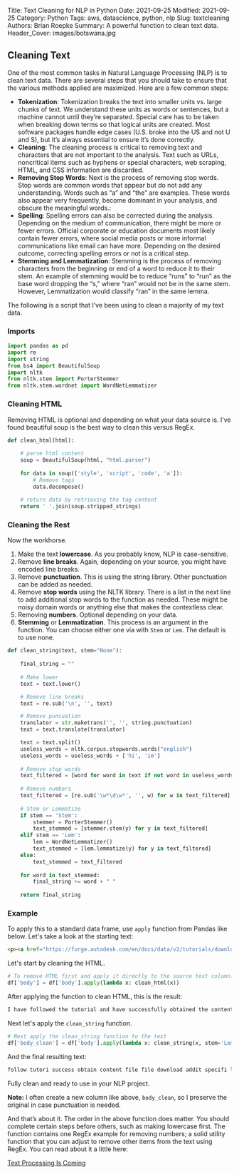 Title: Text Cleaning for NLP in Python
Date: 2021-09-25
Modified: 2021-09-25
Category: Python
Tags: aws, datascience, python, nlp
Slug: textcleaning
Authors: Brian Roepke
Summary: A powerful function to clean text data.
Header_Cover: images/botswana.jpg

## Cleaning Text

One of the most common tasks in Natural Language Processing (NLP) is to clean text data.  There are several steps that you should take to ensure that the various methods applied are maximized.  Here are a few common steps:

* **Tokenization**: Tokenization breaks the text into smaller units vs. large chunks of text. We understand these units as words or sentences, but a machine cannot until they’re separated. Special care has to be taken when breaking down terms so that logical units are created. Most software packages handle edge cases (U.S. broke into the US and not U and S), but it’s always essential to ensure it’s done correctly.
* **Cleaning**: The cleaning process is critical to removing text and characters that are not important to the analysis. Text such as URLs, noncritical items such as hyphens or special characters, web scraping, HTML, and CSS information are discarded.
* **Removing Stop Words**: Next is the process of removing stop words. Stop words are common words that appear but do not add any understanding. Words such as “a” and “the” are examples. These words also appear very frequently, become dominant in your analysis, and obscure the meaningful words.:
* **Spelling**: Spelling errors can also be corrected during the analysis. Depending on the medium of communication, there might be more or fewer errors. Official corporate or education documents most likely contain fewer errors, where social media posts or more informal communications like email can have more. Depending on the desired outcome, correcting spelling errors or not is a critical step.
* **Stemming and Lemmatization**: Stemming is the process of removing characters from the beginning or end of a word to reduce it to their stem. An example of stemming would be to reduce “runs” to “run” as the base word dropping the “s,” where “ran” would not be in the same stem. However, Lemmatization would classify “ran” in the same lemma.

The following is a script that I’ve been using to clean a majority of my text data.  

### Imports

```python
import pandas as pd
import re
import string
from bs4 import BeautifulSoup
import nltk
from nltk.stem import PorterStemmer
from nltk.stem.wordnet import WordNetLemmatizer
```

### Cleaning HTML

Removing HTML is optional and depending on what your data source is. I’ve found beautiful soup is the best way to clean this versus RegEx.

```python
def clean_html(html):
    
    # parse html content
    soup = BeautifulSoup(html, "html.parser")
  
    for data in soup(['style', 'script', 'code', 'a']):
        # Remove tags
        data.decompose()
  
    # return data by retrieving the tag content
    return ' '.join(soup.stripped_strings)
```

### Cleaning the Rest

Now the workhorse.  

1. Make the text **lowercase**.  As you probably know, NLP is case-sensitive.
2. Remove **line breaks**.  Again, depending on your source, you might have encoded line breaks.
3. Remove **punctuation**.  This is using the string library.  Other punctuation can be added as needed.
4. Remove **stop words** using the NLTK library.  There is a list in the next line to add additional stop words to the function as needed.  These might be noisy domain words or anything else that makes the contextless clear.
5. Removing **numbers**.  Optional depending on your data.
6. **Stemming** or **Lemmatization**.  This process is an argument in the function.  You can choose either one via with `Stem` or `Lem`.  The default is to use none.


```python
def clean_string(text, stem="None"):
    
    final_string = ""
    
    # Make lower
    text = text.lower()

    # Remove line breaks
    text = re.sub('\n', '', text)

    # Remove puncuation
    translator = str.maketrans('', '', string.punctuation)
    text = text.translate(translator)

    text = text.split()
    useless_words = nltk.corpus.stopwords.words("english")
    useless_words = useless_words + ['hi', 'im']
    
    # Remove stop words
    text_filtered = [word for word in text if not word in useless_words]
    
    # Remove numbers
    text_filtered = [re.sub('\w*\d\w*', '', w) for w in text_filtered]
    
    # Stem or Lemmatize
    if stem == 'Stem':
        stemmer = PorterStemmer() 
        text_stemmed = [stemmer.stem(y) for y in text_filtered]
    elif stem == 'Lem':
        lem = WordNetLemmatizer()
        text_stemmed = [lem.lemmatize(y) for y in text_filtered]
    else:
        text_stemmed = text_filtered
    
    for word in text_stemmed:
        final_string += word + " "
    
    return final_string
```

### Example

To apply this to a standard data frame, use `apply` function from Pandas like below.  Let's take a look at the starting text:

```html
<p><a href="https://forge.autodesk.com/en/docs/data/v2/tutorials/download-file/#step-6-download-the-item" rel="nofollow noreferrer">https://forge.autodesk.com/en/docs/data/v2/tutorials/download-file/#step-6-download-the-item</a></p>\n\n<p>I have followed the tutorial and have successfully obtained the contents of the file, but where is the file being downloaded. In addition, how do I specify the location of where I want to download the file?</p>\n\n<p>Result on Postman\n<a href="https://i.stack.imgur.com/VrdqP.png" rel="nofollow noreferrer"><img src="https://i.stack.imgur.com/VrdqP.png" alt="enter image description here"></a></p>\n
```

Let's start by cleaning the HTML.

```python
# To remove HTML first and apply it directly to the source text column.
df['body'] = df['body'].apply(lambda x: clean_html(x))
```

After applying the function to clean HTML, this is the result:

```html
I have followed the tutorial and have successfully obtained the contents of the file, but where is the file being downloaded. In addition, how do I specify the location of where I want to download the file? Result on Postman
```

Next let's apply the `clean_string` function.

```python
# Next apply the clean_string function to the text
df['body_clean'] = df['body'].apply(lambda x: clean_string(x, stem='Lem'))
```

And the final resulting text:

```html
follow tutori success obtain content file file download addit specifi locat want download file result postman
```

Fully clean and ready to use in your NLP project.

**Note:** I often create a new column like above, `body_clean`, so I preserve the original in case punctuation is needed.

And that’s about it.  The order in the above function does matter.  You should complete certain steps before others, such as making lowercase first.  The function contains one RegEx example for removing numbers; a solid utility function that you can adjust to remove other items from the text using RegEx. You can read about it a little here: 

[Text Processing Is Coming](https://towardsdatascience.com/text-processing-is-coming-c13a0e2ee15c)